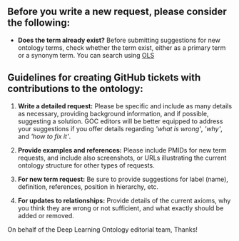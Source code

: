 ## Before you write a new request, please consider the following: 

- **Does the term already exist?** Before submitting suggestions for new ontology terms, check whether the term exist, either as a primary term or a synonym term. You can search using [OLS](http://www.ebi.ac.uk/ols/ontologies/artificial-intelligence-ontology)

## Guidelines for creating GitHub tickets with contributions to the ontology:

1. **Write a detailed request:** Please be specific and include as many details as necessary, providing background information, and if possible, suggesting a solution. GOC editors will be better equipped to address your suggestions if you offer details regarding *'what is wrong'*, *'why'*, and *'how to fix it'*.

2. **Provide examples and references:** Please include PMIDs for new term requests, and include also screenshots, or URLs illustrating the current ontology structure for other types of requests. 

3. **For new term request:** Be sure to provide suggestions for label (name), definition, references, position in hierarchy, etc.

4. **For updates to relationships:** Provide details of the current axioms, why you think they are wrong or not sufficient, and what exactly should be added or removed.

On behalf of the Deep Learning Ontology editorial team, Thanks!